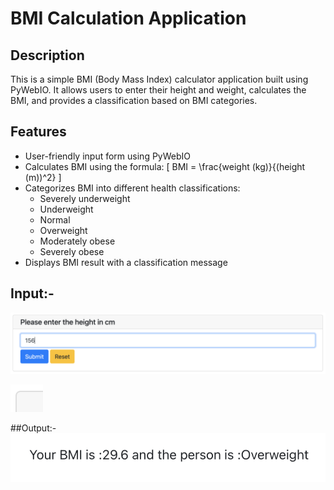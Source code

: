 # BMI Calculation Application

## Description
This is a simple BMI (Body Mass Index) calculator application built using PyWebIO. It allows users to enter their height and weight, calculates the BMI, and provides a classification based on BMI categories.

## Features
- User-friendly input form using PyWebIO
- Calculates BMI using the formula:
  \[
  BMI = \frac{weight (kg)}{(height (m))^2}
  \]
- Categorizes BMI into different health classifications:
  - Severely underweight
  - Underweight
  - Normal
  - Overweight
  - Moderately obese
  - Severely obese
- Displays BMI result with a classification message
## Input:-
![alt text](Input1.png) 

![alt text](Input2.png)

##Output:-
![alt text](Output.png)